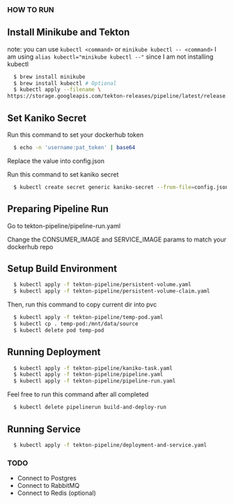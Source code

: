 ### HOW TO RUN

## Install Minikube and Tekton

note: 
  you can use `kubectl <command>` or `minikube kubectl -- <command>`
  I am using `alias kubectl="minikube kubectl --"` since I am not installing kubectl

```bash
  $ brew install minikube
  $ brew install kubectl # Optional
  $ kubectl apply --filename \
https://storage.googleapis.com/tekton-releases/pipeline/latest/release.yaml
```

## Set Kaniko Secret

Run this command to set your dockerhub token

```bash
  $ echo -n 'username:pat_token' | base64
```

Replace the value into config.json

Run this command to set kaniko secret

```bash
  $ kubectl create secret generic kaniko-secret --from-file=config.json=./config.json
```

## Preparing Pipeline Run

Go to tekton-pipeline/pipeline-run.yaml

Change the CONSUMER_IMAGE and SERVICE_IMAGE params to match your dockerhub repo

## Setup Build Environment

```bash
  $ kubectl apply -f tekton-pipeline/persistent-volume.yaml
  $ kubectl apply -f tekton-pipeline/persistent-volume-claim.yaml
```

Then, run this command to copy current dir into pvc

```bash
  $ kubectl apply -f tekton-pipeline/temp-pod.yaml
  $ kubectl cp . temp-pod:/mnt/data/source
  $ kubectl delete pod temp-pod
```

## Running Deployment

```bash
  $ kubectl apply -f tekton-pipeline/kaniko-task.yaml
  $ kubectl apply -f tekton-pipeline/pipeline.yaml
  $ kubectl apply -f tekton-pipeline/pipeline-run.yaml
```

Feel free to run this command after all completed

```bash
  $ kubectl delete pipelinerun build-and-deploy-run
```

## Running Service

```bash
  $ kubectl apply -f tekton-pipeline/deployment-and-service.yaml
```

### TODO

- Connect to Postgres
- Connect to RabbitMQ
- Connect to Redis (optional)
